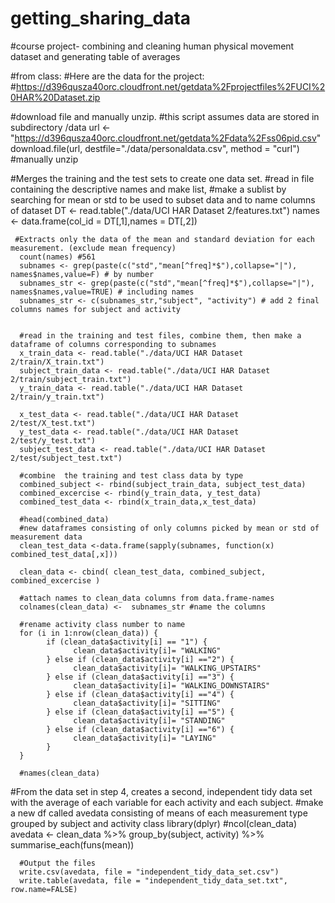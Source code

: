 # getting_sharing_data
#course project- combining and cleaning human physical movement dataset and generating table of averages

#from class:
#Here are the data for the project:
#https://d396qusza40orc.cloudfront.net/getdata%2Fprojectfiles%2FUCI%20HAR%20Dataset.zip

#download file and manually unzip.
#this script assumes data are stored in subdirectory /data
      url <- "https://d396qusza40orc.cloudfront.net/getdata%2Fdata%2Fss06pid.csv"
      download.file(url, destfile="./data/personaldata.csv", method = "curl")
      #manually unzip

#Merges the training and the test sets to create one data set.
#read in file containing the descriptive names and make list, 
      #make a sublist by searching for mean or std to be used to subset data and to name columns of dataset
      DT <- read.table("./data/UCI HAR Dataset 2/features.txt")
      names <- data.frame(col_id = DT[,1],names = DT[,2])
     
     #Extracts only the data of the mean and standard deviation for each measurement. (exclude mean frequency)
      count(names) #561
      subnames <- grep(paste(c("std","mean[^freq]*$"),collapse="|"), names$names,value=F) # by number
      subnames_str <- grep(paste(c("std","mean[^freq]*$"),collapse="|"), names$names,value=TRUE) # including names
      subnames_str <- c(subnames_str,"subject", "activity") # add 2 final columns names for subject and activity


      #read in the training and test files, combine them, then make a dataframe of columns corresponding to subnames
      x_train_data <- read.table("./data/UCI HAR Dataset 2/train/X_train.txt")
      subject_train_data <- read.table("./data/UCI HAR Dataset 2/train/subject_train.txt")
      y_train_data <- read.table("./data/UCI HAR Dataset 2/train/y_train.txt")

      x_test_data <- read.table("./data/UCI HAR Dataset 2/test/X_test.txt")
      y_test_data <- read.table("./data/UCI HAR Dataset 2/test/y_test.txt")
      subject_test_data <- read.table("./data/UCI HAR Dataset 2/test/subject_test.txt")

      #combine  the training and test class data by type
      combined_subject <- rbind(subject_train_data, subject_test_data)
      combined_excercise <- rbind(y_train_data, y_test_data)
      combined_test_data <- rbind(x_train_data,x_test_data)

      #head(combined_data)
      #new dataframes consisting of only columns picked by mean or std of measurement data
      clean_test_data <-data.frame(sapply(subnames, function(x) combined_test_data[,x]))

      clean_data <- cbind( clean_test_data, combined_subject, combined_excercise )

      #attach names to clean_data columns from data.frame-names
      colnames(clean_data) <-  subnames_str #name the columns

      #rename activity class number to name
      for (i in 1:nrow(clean_data)) {
            if (clean_data$activity[i] == "1") {
                  clean_data$activity[i]= "WALKING"
            } else if (clean_data$activity[i] =="2") {
                  clean_data$activity[i]= "WALKING_UPSTAIRS"
            } else if (clean_data$activity[i] =="3") {
                  clean_data$activity[i]= "WALKING_DOWNSTAIRS"
            } else if (clean_data$activity[i] =="4") {
                  clean_data$activity[i]= "SITTING"
            } else if (clean_data$activity[i] =="5") {
                  clean_data$activity[i]= "STANDING"
            } else if (clean_data$activity[i] =="6") {
                  clean_data$activity[i]= "LAYING"
            }
      }

      #names(clean_data)

#From the data set in step 4, creates a second, independent tidy data set with the average of each variable for each activity and each subject.
      #make a new df called avedata consisting of means of each measurement type grouped by subject and activity class
      library(dplyr)
      #ncol(clean_data)
      avedata <-
            clean_data %>%
            group_by(subject, activity) %>%
            summarise_each(funs(mean))
     
      #Output the files 
      write.csv(avedata, file = "independent_tidy_data_set.csv")
      write.table(avedata, file = "independent_tidy_data_set.txt", row.name=FALSE)
